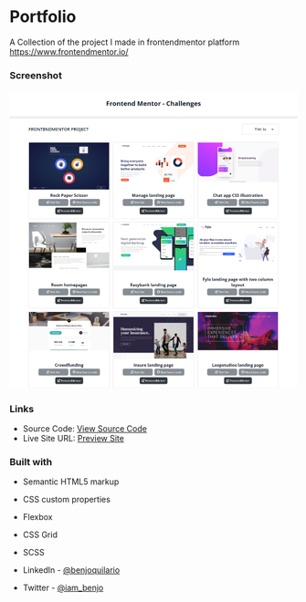 # Portfolio

A Collection of the project I made in frontendmentor platform https://www.frontendmentor.io/

### Screenshot

![](./screenshot.png)

### Links

- Source Code: [View Source Code](https://github.com/benjoquilario/Frontendmentor-Projects)
- Live Site URL: [Preview Site](https://frontendmentor-projects-benjoquilario.vercel.app/)

### Built with

- Semantic HTML5 markup
- CSS custom properties
- Flexbox
- CSS Grid
- SCSS

- LinkedIn - [@benjoquilario](https://www.linkedin.com/in/benjo-quilario-415a351bb/)
- Twitter - [@iam_benjo](https://twitter.com/iam_benjo)
